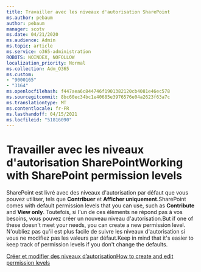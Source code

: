 ```yaml
---
title: Travailler avec les niveaux d'autorisation SharePoint
ms.author: pebaum
author: pebaum
manager: scotv
ms.date: 04/21/2020
ms.audience: Admin
ms.topic: article
ms.service: o365-administration
ROBOTS: NOINDEX, NOFOLLOW
localization_priority: Normal
ms.collection: Adm_O365
ms.custom:
- "9000165"
- "3164"
ms.openlocfilehash: f447aea6c844746f1901382120cb4081e46ec578
ms.sourcegitcommit: 8bc60ec34bc1e40685e3976576e04a2623f63a7c
ms.translationtype: MT
ms.contentlocale: fr-FR
ms.lasthandoff: 04/15/2021
ms.locfileid: "51816090"
---
```

# <a name="working-with-sharepoint-permission-levels"></a><span data-ttu-id="29c5d-102">Travailler avec les niveaux d'autorisation SharePoint</span><span class="sxs-lookup"><span data-stu-id="29c5d-102">Working with SharePoint permission levels</span></span>

<span data-ttu-id="29c5d-103">SharePoint est livré avec des niveaux d'autorisation par défaut que vous pouvez utiliser, tels que **Contribuer** et **Afficher uniquement.**</span><span class="sxs-lookup"><span data-stu-id="29c5d-103">SharePoint comes with default permission levels that you can use, such as **Contribute** and **View only**.</span></span> <span data-ttu-id="29c5d-104">Toutefois, si l'un de ces éléments ne répond pas à vos besoins, vous pouvez créer un nouveau niveau d'autorisation.</span><span class="sxs-lookup"><span data-stu-id="29c5d-104">But if one of these doesn't meet your needs, you can create a new permission level.</span></span> <span data-ttu-id="29c5d-105">N'oubliez pas qu'il est plus facile de suivre les niveaux d'autorisation si vous ne modifiez pas les valeurs par défaut.</span><span class="sxs-lookup"><span data-stu-id="29c5d-105">Keep in mind that it's easier to keep track of permission levels if you don't change the defaults.</span></span>

[<span data-ttu-id="29c5d-106">Créer et modifier des niveaux d’autorisation</span><span class="sxs-lookup"><span data-stu-id="29c5d-106">How to create and edit permission levels</span></span>](https://docs.microsoft.com/sharepoint/how-to-create-and-edit-permission-levels)